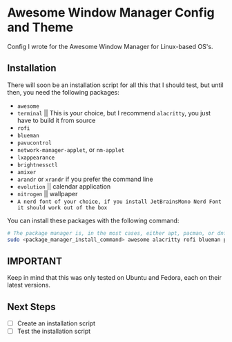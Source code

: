 # Awesome Window Manager Config and Theme
Config I wrote for the Awesome Window Manager for Linux-based OS's.

## Installation
There will soon be an installation script for all this that I should test, but until then, you need the following packages:
- `awesome`
- `terminal` || This is your choice, but I recommend `alacritty`, you just have to build it from source
- `rofi`
- `blueman`
- `pavucontrol`
- `network-manager-applet`, or `nm-applet`
- `lxappearance`
- `brightnessctl`
- `amixer`
- `arandr` or `xrandr` if you prefer the command line
- `evolution` || calendar application 
- `nitrogen` || wallpaper
- `A nerd font of your choice, if you install JetBrainsMono Nerd Font it should work out of the box`

You can install these packages with the following command:
```bash
# The package manager is, in the most cases, either apt, pacman, or dnf, depending on your distro
sudo <package_manager_install_command> awesome alacritty rofi blueman pavucontrol network-manager lxappearance brightnessctl amixer
```


## IMPORTANT
Keep in mind that this was only tested on Ubuntu and Fedora, each on their latest versions.

## Next Steps
- [ ] Create an installation script
- [ ] Test the installation script
